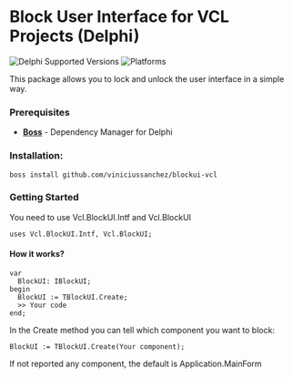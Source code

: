 # Block User Interface for VCL Projects (Delphi)
![Delphi Supported Versions](https://img.shields.io/badge/Delphi%20Supported%20Versions-XE..10.3%20Rio-blue.svg)
![Platforms](https://img.shields.io/badge/Platforms-Win32%20and%20Win64-red.svg)

This package allows you to lock and unlock the user interface in a simple way.

### Prerequisites
 * [**Boss**](https://github.com/HashLoad/boss) - Dependency Manager for Delphi
 
### Installation: 
```
boss install github.com/viniciussanchez/blockui-vcl
```

### Getting Started
You need to use Vcl.BlockUI.Intf and Vcl.BlockUI 
```
uses Vcl.BlockUI.Intf, Vcl.BlockUI;
```

#### How it works?
```
var
  BlockUI: IBlockUI;
begin
  BlockUI := TBlockUI.Create;
  >> Your code
end;
``` 

In the Create method you can tell which component you want to block:

```
BlockUI := TBlockUI.Create(Your component);
``` 

If not reported any component, the default is Application.MainForm
